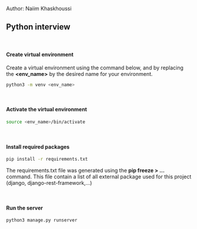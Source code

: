 
Author: Naiim Khaskhoussi
## Python interview
<br>

#### Create virtual environment
Create a virtual environment using the command below, and by replacing the **<env_name>** by the desired name for your environment.
``` bash
python3 -m venv <env_name>
```
<br>

#### Activate the virtual environment
``` bash
source <env_name>/bin/activate
```
<br>

#### Install required packages

``` bash
pip install -r requirements.txt
```
The requirements.txt file was generated using the **pip freeze > ...** command. This file contain a list of all external package used for this project (django, django-rest-framework,...)

<br>

#### Run the server
``` bash
python3 manage.py runserver
```
<br>
